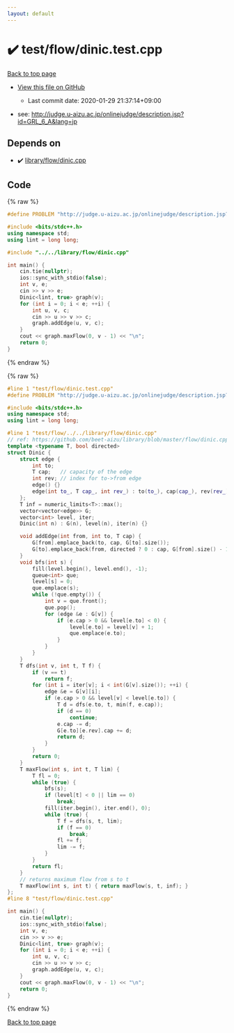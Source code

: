 ```yaml
---
layout: default
---
```


<!-- mathjax config similar to math.stackexchange -->
<script type="text/javascript" async
  src="https://cdnjs.cloudflare.com/ajax/libs/mathjax/2.7.5/MathJax.js?config=TeX-MML-AM_CHTML">
</script>
<script type="text/x-mathjax-config">
  MathJax.Hub.Config({
    TeX: { equationNumbers: { autoNumber: "AMS" }},
    tex2jax: {
      inlineMath: [ ['$','$'] ],
      processEscapes: true
    },
    "HTML-CSS": { matchFontHeight: false },
    displayAlign: "left",
    displayIndent: "2em"
  });
</script>

<script type="text/javascript" src="https://cdnjs.cloudflare.com/ajax/libs/jquery/3.4.1/jquery.min.js"></script>
<script src="https://cdn.jsdelivr.net/npm/jquery-balloon-js@1.1.2/jquery.balloon.min.js" integrity="sha256-ZEYs9VrgAeNuPvs15E39OsyOJaIkXEEt10fzxJ20+2I=" crossorigin="anonymous"></script>
<script type="text/javascript" src="../../../assets/js/copy-button.js"></script>
<link rel="stylesheet" href="../../../assets/css/copy-button.css" />


# :heavy_check_mark: test/flow/dinic.test.cpp

<a href="../../../index.html">Back to top page</a>

* <a href="{{ site.github.repository_url }}/blob/master/test/flow/dinic.test.cpp">View this file on GitHub</a>
    - Last commit date: 2020-01-29 21:37:14+09:00


* see: <a href="http://judge.u-aizu.ac.jp/onlinejudge/description.jsp?id=GRL_6_A&lang=jp">http://judge.u-aizu.ac.jp/onlinejudge/description.jsp?id=GRL_6_A&lang=jp</a>


## Depends on

* :heavy_check_mark: <a href="../../../library/library/flow/dinic.cpp.html">library/flow/dinic.cpp</a>


## Code

<a id="unbundled"></a>
{% raw %}
```cpp
#define PROBLEM "http://judge.u-aizu.ac.jp/onlinejudge/description.jsp?id=GRL_6_A&lang=jp"

#include <bits/stdc++.h>
using namespace std;
using lint = long long;

#include "../../library/flow/dinic.cpp"

int main() {
    cin.tie(nullptr);
    ios::sync_with_stdio(false);
    int v, e;
    cin >> v >> e;
    Dinic<lint, true> graph(v);
    for (int i = 0; i < e; ++i) {
        int u, v, c;
        cin >> u >> v >> c;
        graph.addEdge(u, v, c);
    }
    cout << graph.maxFlow(0, v - 1) << "\n";
    return 0;
}
```
{% endraw %}

<a id="bundled"></a>
{% raw %}
```cpp
#line 1 "test/flow/dinic.test.cpp"
#define PROBLEM "http://judge.u-aizu.ac.jp/onlinejudge/description.jsp?id=GRL_6_A&lang=jp"

#include <bits/stdc++.h>
using namespace std;
using lint = long long;

#line 1 "test/flow/../../library/flow/dinic.cpp"
// ref: https://github.com/beet-aizu/library/blob/master/flow/dinic.cpp
template <typename T, bool directed>
struct Dinic {
    struct edge {
        int to;
        T cap;   // capacity of the edge
        int rev; // index for to->from edge
        edge() {}
        edge(int to_, T cap_, int rev_) : to(to_), cap(cap_), rev(rev_) {}
    };
    T inf = numeric_limits<T>::max();
    vector<vector<edge>> G;
    vector<int> level, iter;
    Dinic(int n) : G(n), level(n), iter(n) {}

    void addEdge(int from, int to, T cap) {
        G[from].emplace_back(to, cap, G[to].size());
        G[to].emplace_back(from, directed ? 0 : cap, G[from].size() - 1);
    }
    void bfs(int s) {
        fill(level.begin(), level.end(), -1);
        queue<int> que;
        level[s] = 0;
        que.emplace(s);
        while (!que.empty()) {
            int v = que.front();
            que.pop();
            for (edge &e : G[v]) {
                if (e.cap > 0 && level[e.to] < 0) {
                    level[e.to] = level[v] + 1;
                    que.emplace(e.to);
                }
            }
        }
    }
    T dfs(int v, int t, T f) {
        if (v == t)
            return f;
        for (int i = iter[v]; i < int(G[v].size()); ++i) {
            edge &e = G[v][i];
            if (e.cap > 0 && level[v] < level[e.to]) {
                T d = dfs(e.to, t, min(f, e.cap));
                if (d == 0)
                    continue;
                e.cap -= d;
                G[e.to][e.rev].cap += d;
                return d;
            }
        }
        return 0;
    }
    T maxFlow(int s, int t, T lim) {
        T fl = 0;
        while (true) {
            bfs(s);
            if (level[t] < 0 || lim == 0)
                break;
            fill(iter.begin(), iter.end(), 0);
            while (true) {
                T f = dfs(s, t, lim);
                if (f == 0)
                    break;
                fl += f;
                lim -= f;
            }
        }
        return fl;
    }
    // returns maximum flow from s to t
    T maxFlow(int s, int t) { return maxFlow(s, t, inf); }
};
#line 8 "test/flow/dinic.test.cpp"

int main() {
    cin.tie(nullptr);
    ios::sync_with_stdio(false);
    int v, e;
    cin >> v >> e;
    Dinic<lint, true> graph(v);
    for (int i = 0; i < e; ++i) {
        int u, v, c;
        cin >> u >> v >> c;
        graph.addEdge(u, v, c);
    }
    cout << graph.maxFlow(0, v - 1) << "\n";
    return 0;
}

```
{% endraw %}

<a href="../../../index.html">Back to top page</a>


